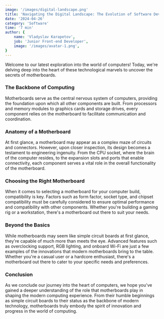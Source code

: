 ```yaml
---
image: '/images/digital-landscape.png'
title: 'Navigating the Digital Landscape: The Evolution of Software Development'
date: '2024-04-26'
category: 'Software'
time: '7 min'
author: {
	name: 'Vladyslav Karapetov',
	job: 'Junior Front-end Developer',
	image: '/images/avatar-1.png',
}
---
```


Welcome to our latest exploration into the world of computers! Today, we're delving deep into the heart of these technological marvels to uncover the secrets of motherboards.

### The Backbone of Computing

Motherboards serve as the central nervous system of computers, providing the foundation upon which all other components are built. From processors and memory modules to graphics cards and storage drives, every component relies on the motherboard to facilitate communication and coordination.

### Anatomy of a Motherboard

At first glance, a motherboard may appear as a complex maze of circuits and connectors. However, upon closer inspection, its design becomes a testament to engineering ingenuity. From the CPU socket, where the brain of the computer resides, to the expansion slots and ports that enable connectivity, each component serves a vital role in the overall functionality of the motherboard.

### Choosing the Right Motherboard

When it comes to selecting a motherboard for your computer build, compatibility is key. Factors such as form factor, socket type, and chipset compatibility must be carefully considered to ensure optimal performance and compatibility with other components. Whether you're building a gaming rig or a workstation, there's a motherboard out there to suit your needs.

### Beyond the Basics

While motherboards may seem like simple circuit boards at first glance, they're capable of much more than meets the eye. Advanced features such as overclocking support, RGB lighting, and onboard Wi-Fi are just a few examples of the innovations that modern motherboards bring to the table. Whether you're a casual user or a hardcore enthusiast, there's a motherboard out there to cater to your specific needs and preferences.

### Conclusion

As we conclude our journey into the heart of computers, we hope you've gained a deeper understanding of the role that motherboards play in shaping the modern computing experience. From their humble beginnings as simple circuit boards to their status as the backbone of modern technology, motherboards truly embody the spirit of innovation and progress in the world of computing.
